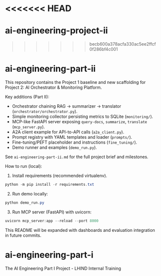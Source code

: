 <<<<<<< HEAD
=======
# ai-engineering-project-ii

>>>>>>> becb600a378acfa330ac5ee2ffcf0f286bf4c001
# ai-engineering-part-ii
This repository contains the Project 1 baseline and new scaffolding for Project 2: AI Orchestrator & Monitoring Platform.

Key additions (Part II):
- Orchestrator chaining RAG -> summarizer -> translator (`orchestrator/orchestrator.py`).
- Simple monitoring collector persisting metrics to SQLite (`monitoring/`).
- MCP-like FastAPI server exposing `query-docs`, `summarize`, `translate` (`mcp_server.py`).
- A2A client example for API-to-API calls (`a2a_client.py`).
- Prompt registry with YAML templates and loader (`prompts/`).
- Fine-tuning/PEFT placeholder and instructions (`fine_tuning/`).
- Demo runner and examples (`demo_run.py`).

See `ai-engineering-part-ii.md` for the full project brief and milestones.

How to run (local):

1. Install requirements (recommended virtualenv).

```powershell
python -m pip install -r requirements.txt
```

2. Run demo locally:

```powershell
python demo_run.py
```

3. Run MCP server (FastAPI) with uvicorn:

```powershell
uvicorn mcp_server:app --reload --port 8000
```

This README will be expanded with dashboards and evaluation integration in future commits.
# ai-engineering-part-i
The AI Engineering Part I Project - LHIND Internal Training
